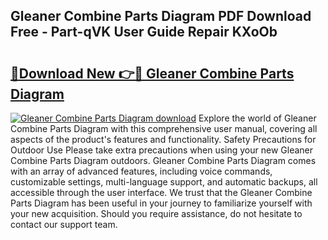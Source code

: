 ## Gleaner Combine Parts Diagram PDF Download Free - Part-qVK User Guide Repair KXoOb

# <h2><a href="http://dfqkaq1.blite.top/?on=Gleaner+Combine+Parts+Diagram">🔗Download New 👉🔴 Gleaner Combine Parts Diagram</a></h2>

[![Gleaner Combine Parts Diagram download](https://i.imgur.com/lujVjoI.png)](http://dfqkaq1.blite.top/?on=Gleaner+Combine+Parts+Diagram)
Explore the world of Gleaner Combine Parts Diagram with this comprehensive user manual, covering all aspects of the product's features and functionality. Safety Precautions for Outdoor Use Please take extra precautions when using your new Gleaner Combine Parts Diagram outdoors. Gleaner Combine Parts Diagram comes with an array of advanced features, including voice commands, customizable settings, multi-language support, and automatic backups, all accessible through the user interface. We trust that the Gleaner Combine Parts Diagram has been useful in your journey to familiarize yourself with your new acquisition. Should you require assistance, do not hesitate to contact our support team.
